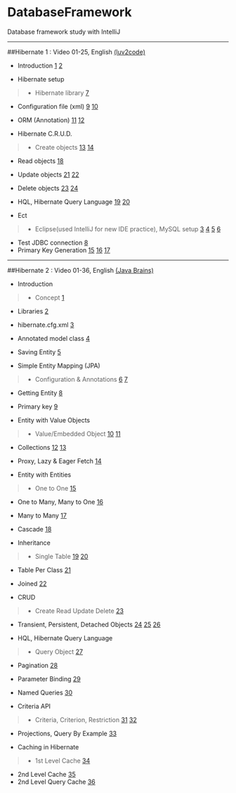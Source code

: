 # DatabaseFramework
Database framework study with IntelliJ

<hr/>

##Hibernate 1 : Video 01-25, English [(luv2code)](https://www.youtube.com/playlist?list=PLEAQNNR8IlB6QiKZP0_5dYoId-7YXOdBe "luv2code")

* Introduction [1](https://www.youtube.com/watch?v=u9DX9Z1zS2Y&index=1&list=PLEAQNNR8IlB6QiKZP0_5dYoId-7YXOdBe) [2](https://www.youtube.com/watch?v=NC7CiHXLcWQ&list=PLEAQNNR8IlB6QiKZP0_5dYoId-7YXOdBe&index=2)

* Hibernate setup

>* Hibernate library [7](https://www.youtube.com/watch?v=gn2IE5_hXDo&list=PLEAQNNR8IlB6QiKZP0_5dYoId-7YXOdBe&index=6)
* Configuration file (xml) [9](https://www.youtube.com/watch?v=uJgd-NlC5co&list=PLEAQNNR8IlB6QiKZP0_5dYoId-7YXOdBe&index=9) [10](https://www.youtube.com/watch?v=kGvAp2N9GkU&list=PLEAQNNR8IlB6QiKZP0_5dYoId-7YXOdBe&index=10)
* ORM (Annotation) [11](https://www.youtube.com/watch?v=6irKoPzB2RM&list=PLEAQNNR8IlB6QiKZP0_5dYoId-7YXOdBe&index=11) [12](https://www.youtube.com/watch?v=ReHc7RtwcH0&index=12&list=PLEAQNNR8IlB6QiKZP0_5dYoId-7YXOdBe)

* Hibernate C.R.U.D.

>* Create objects [13](https://www.youtube.com/watch?v=XT2fZeaY9YQ&index=13&list=PLEAQNNR8IlB6QiKZP0_5dYoId-7YXOdBe) [14](https://www.youtube.com/watch?v=6nKdp7gZkUw&list=PLEAQNNR8IlB6QiKZP0_5dYoId-7YXOdBe&index=14)
* Read objects [18](https://www.youtube.com/watch?v=vip1G6COw4s&index=18&list=PLEAQNNR8IlB6QiKZP0_5dYoId-7YXOdBe)
* Update objects [21](https://www.youtube.com/watch?v=YgJlj0pZgwI&index=21&list=PLEAQNNR8IlB6QiKZP0_5dYoId-7YXOdBe) [22](https://www.youtube.com/watch?v=sVJGFYwR7HQ&list=PLEAQNNR8IlB6QiKZP0_5dYoId-7YXOdBe&index=22)
* Delete objects [23](https://www.youtube.com/watch?v=cMPA-rOIMw0&index=23&list=PLEAQNNR8IlB6QiKZP0_5dYoId-7YXOdBe) [24](https://www.youtube.com/watch?v=jxSSIZXnvVA&list=PLEAQNNR8IlB6QiKZP0_5dYoId-7YXOdBe&index=24)

* HQL, Hibernate Query Language [19](https://www.youtube.com/watch?v=kPjOKYSJcdk&index=19&list=PLEAQNNR8IlB6QiKZP0_5dYoId-7YXOdBe) [20](https://www.youtube.com/watch?v=B9P758Zkjh0&list=PLEAQNNR8IlB6QiKZP0_5dYoId-7YXOdBe&index=20)

* Ect

>* Eclipse(used IntelliJ for new IDE practice), MySQL setup [3](https://www.youtube.com/watch?v=bPJBcn0HusA&index=3&list=PLEAQNNR8IlB6QiKZP0_5dYoId-7YXOdBe) [4](https://www.youtube.com/watch?v=cAGW1BAmVAc&index=4&list=PLEAQNNR8IlB6QiKZP0_5dYoId-7YXOdBe) [5](https://www.youtube.com/watch?v=g-M-vxQOAyY&index=5&list=PLEAQNNR8IlB6QiKZP0_5dYoId-7YXOdBe) [6](https://www.youtube.com/watch?v=gn2IE5_hXDo&list=PLEAQNNR8IlB6QiKZP0_5dYoId-7YXOdBe&index=6)
* Test JDBC connection [8](https://www.youtube.com/watch?v=jstREQfDi8g&index=8&list=PLEAQNNR8IlB6QiKZP0_5dYoId-7YXOdBe)
* Primary Key Generation [15](https://www.youtube.com/watch?v=D4w-UCj0m9c&list=PLEAQNNR8IlB6QiKZP0_5dYoId-7YXOdBe&index=15) [16](https://www.youtube.com/watch?v=MlnNWp7yBLE&list=PLEAQNNR8IlB6QiKZP0_5dYoId-7YXOdBe&index=16) [17](https://www.youtube.com/watch?v=3HfrwKFGI_8&index=17&list=PLEAQNNR8IlB6QiKZP0_5dYoId-7YXOdBe)

<hr/>

##Hibernate 2 : Video 01-36, English [(Java Brains)](https://javabrains.io/topics/hibernate "Java Brains")

* Introduction

>* Concept [1](https://www.youtube.com/watch?v=Yv2xctJxE-w&index=1&list=PL4AFF701184976B25)
* Libraries [2](https://www.youtube.com/watch?v=bzPkebUXxn0&list=PL4AFF701184976B25&index=2)
* hibernate.cfg.xml [3](https://www.youtube.com/watch?v=N2F1zCAf_NU&list=PL4AFF701184976B25&index=3)
* Annotated model class [4](https://www.youtube.com/watch?v=3eXjpve0QaI&index=4&list=PL4AFF701184976B25)
* Saving Entity [5](https://www.youtube.com/watch?v=FFMOZY4z6bE&list=PL4AFF701184976B25&index=5)

* Simple Entity Mapping (JPA)

>* Configuration & Annotations [6](https://www.youtube.com/watch?v=iaSd_yK9xaw&list=PL4AFF701184976B25&index=6) [7](https://www.youtube.com/watch?v=I8YmYFI5D_E&list=PL4AFF701184976B25&index=7)
* Getting Entity [8](https://www.youtube.com/watch?v=3FV1yv7fvDQ&list=PL4AFF701184976B25&index=8)
* Primary key [9](https://www.youtube.com/watch?v=Xuofihmkl_k&index=9&list=PL4AFF701184976B25)


* Entity with Value Objects

>* Value/Embedded Object [10](https://www.youtube.com/watch?v=c2abcy0Q1a0&list=PL4AFF701184976B25&index=10) [11](https://www.youtube.com/watch?v=X8t6oYp0Uk8&list=PL4AFF701184976B25&index=11)
* Collections [12](https://www.youtube.com/watch?v=hofWx5_ZN9c&list=PL4AFF701184976B25&index=12) [13](https://www.youtube.com/watch?v=kk207HAym_I&list=PL4AFF701184976B25&index=13)
* Proxy, Lazy & Eager Fetch  [14](https://www.youtube.com/watch?v=RmnrgocuivQ&index=14&list=PL4AFF701184976B25)

* Entity with Entities

>* One to One [15](https://www.youtube.com/watch?v=Of7qR-WagYk&index=15&list=PL4AFF701184976B25)
* One to Many, Many to One [16](https://www.youtube.com/watch?v=4mANZ4MMbD4&list=PL4AFF701184976B25&index=16)
* Many to Many [17](https://www.youtube.com/watch?v=jAi8bY-H_ek&index=17&list=PL4AFF701184976B25)
* Cascade [18](https://www.youtube.com/watch?v=K2Id3WLZWJI&index=18&list=PL4AFF701184976B25)

* Inheritance

>* Single Table [19](https://www.youtube.com/watch?v=Zj1mRWfhx_Y&index=19&list=PL4AFF701184976B25) [20](https://www.youtube.com/watch?v=M5YrLtAHtOo&index=20&list=PL4AFF701184976B25)
* Table Per Class [21](https://www.youtube.com/watch?v=qIdM4KQOtH8&index=21&list=PL4AFF701184976B25)
* Joined [22](https://www.youtube.com/watch?v=o1b3HFIlDS0&index=22&list=PL4AFF701184976B25)

* CRUD

>* Create Read Update Delete [23](https://www.youtube.com/watch?v=hDBQy-dWC0A&list=PL4AFF701184976B25&index=23)
* Transient, Persistent, Detached Objects [24](https://www.youtube.com/watch?v=kZpRyEABnms&list=PL4AFF701184976B25&index=24) [25](https://www.youtube.com/watch?v=sjZGFHEdD4M&list=PL4AFF701184976B25&index=25) [26](https://www.youtube.com/watch?v=T02FicxK_aY&index=26&list=PL4AFF701184976B25)

* HQL, Hibernate Query Language

>* Query Object [27](https://www.youtube.com/watch?v=Em4M2tUn1bU&index=27&list=PL4AFF701184976B25)
* Pagination [28](https://www.youtube.com/watch?v=WVHFpp8X5z0&index=28&list=PL4AFF701184976B25)
* Parameter Binding [29](https://www.youtube.com/watch?v=PiahhQ0Qkak&index=29&list=PL4AFF701184976B25)
* Named Queries [30](https://www.youtube.com/watch?v=o_P-p2b_k6w&list=PL4AFF701184976B25&index=30)

* Criteria API

>* Criteria, Criterion, Restriction [31](https://www.youtube.com/watch?v=4fVlAobgQGI&index=31&list=PL4AFF701184976B25) [32](https://www.youtube.com/watch?v=MzrzsKSJBt0&index=32&list=PL4AFF701184976B25)
* Projections, Query By Example [33](https://www.youtube.com/watch?v=2DXjdl8gzOo&index=33&list=PL4AFF701184976B25)

* Caching in Hibernate

>* 1st Level Cache [34](https://www.youtube.com/watch?v=ISi_OkmuQbs&list=PL4AFF701184976B25&index=34)
* 2nd Level Cache [35](https://www.youtube.com/watch?v=TMZZg-HEjiE&list=PL4AFF701184976B25&index=35)
* 2nd Level Query Cache [36](https://www.youtube.com/watch?v=iwCdyr0bdkw&list=PL4AFF701184976B25&index=36)

